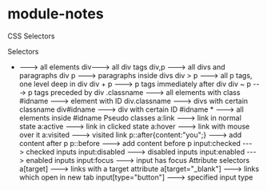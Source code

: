 # module-notes

CSS Selectors

Selectors

- ---> all elements
  div---> all div tags
  div,p ---> all divs and paragraphs
  div p ---> paragraphs inside divs
  div > p ---> all p tags, one level deep in div
  div + p ---> p tags immediately after div
  div ~ p ---> p tags preceded by div
  .classname ---> all elements with class
  #idname ---> element with ID
  div.classname ---> divs with certain classname
  div#idname ---> div with certain ID
  #idname \* ---> all elements inside #idname
  Pseudo classes
  a:link ---> link in normal state
  a:active ---> link in clicked state
  a:hover ---> link with mouse over it
  a:visited ---> visited link
  p::after{content:"you";} ---> add content after p
  p::before ---> add content before p
  input:checked ---> checked inputs
  input:disabled ---> disabled inputs
  input:enabled ---> enabled inputs
  input:focus ---> input has focus
  Attribute selectors
  a[target] ---> links with a target attribute
  a[target="_blank"] ---> links which open in new tab
  input[type="button"] ---> specified input type
